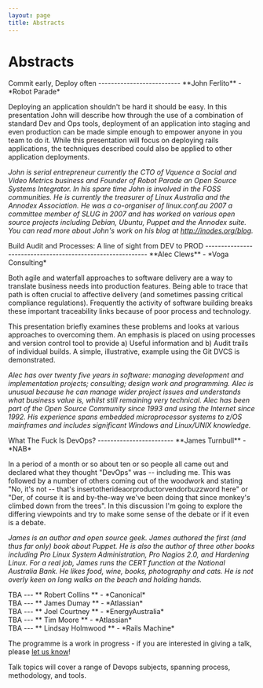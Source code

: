 ```yaml
---
layout: page
title: Abstracts
---
```


Abstracts
=========

<div id="JohnFerlito"></div>
Commit early, Deploy often
--------------------------
**John Ferlito** - *Robot Parade*

Deploying an application shouldn't be hard it should be easy. In this presentation John will describe how through the use of a combination of standard Dev and Ops tools, deployment of an application into staging and even production can be made simple enough to empower anyone in you team to do it. While this presentation will focus on deploying rails applications, the techniques described could also be applied to other application deployments.

*John is serial entrepreneur currently the CTO of Vquence a Social and Video Metrics business and Founder of Robot Parade an Open Source Systems Integrator. In his spare time John is involved in the FOSS communities. He is currently the treasurer of Linux Australia and the Annodex Association. He was a co-organiser of linux.conf.au 2007 a committee member of SLUG in 2007 and has worked on various open source projects including Debian, Ubuntu, Puppet and the Annodex suite. You can read more about John's work on his blog at http://inodes.org/blog.*

<div id="AlecClews"></div>
Build Audit and Processes: A line of sight from DEV to PROD
-----------------------------------------------------------
**Alec Clews** - *Voga Consulting*

Both agile and waterfall approaches to software delivery are a way to translate business needs into production features. Being able to trace that path is often crucial to affective delivery (and sometimes passing critical compliance regulations). Frequently the activity of software building breaks these important traceability links because of poor process and technology.

This presentation briefly examines these problems and looks at various approaches to overcoming them. An emphasis is placed on using processes and version control tool to provide a) Useful information and b) Audit trails of individual builds. A simple, illustrative, example using the Git DVCS is demonstrated.

*Alec has over twenty five years in software: managing development and implementation projects; consulting; design work and programming. Alec is unusual because he can manage wider project issues and understands what business value is, whilst still remaining very technical. Alec has been part of the Open Source Community since 1993 and using the Internet since 1992. His experience spans embedded microprocessor systems to z/OS mainframes and includes significant Windows and Linux/UNIX knowledge.*

<div id="JamesTurnbull"></div>
What The Fuck Is DevOps?
------------------------
**James Turnbull** - *NAB*

In a period of a month or so about ten or so people all came out and declared what they thought "DevOps" was -- including me.  This was followed by a number of others coming out of the woodwork and stating "No, it's not -- that's insertotherideaorproductorvendorbuzzword here" or "Der, of course it is and by-the-way we've been doing that since monkey's climbed down from the trees".  In this discussion I'm going to explore the differing viewpoints and try to make some sense of the debate or if it even is a debate.

*James is an author and open source geek. James authored the first (and thus far only) book about Puppet. He is also the author of three other books including Pro Linux System Administration, Pro Nagios 2.0, and Hardening Linux. For a real job, James runs the CERT function at the National Australia Bank. He likes food, wine, books, photography and cats. He is not overly keen on long walks on the beach and holding hands.*

<div id="RobertCollins"></div>
TBA
---
** Robert Collins ** - *Canonical*

<div id="JamesDumay"></div>
TBA
---
** James Dumay ** - *Atlassian*

<div id="Joel Courtney"></div>
TBA
---
** Joel Courtney ** - *EnergyAustralia*

<div id="Tim Moore"></div>
TBA
---
** Tim Moore ** - *Atlassian*

<div id="Lindsay Holmwood"></div>
TBA
---
** Lindsay Holmwood ** - *Rails Machine*


The programme is a work in progress - if you are interested in
giving a talk, please [let us know](/contact)!

Talk topics will cover a range of Devops subjects, spanning process,
methodology, and tools.
